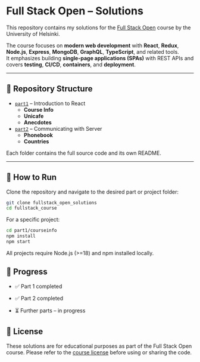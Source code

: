 # Full Stack Open – Solutions

This repository contains my solutions for the [Full Stack Open](https://fullstackopen.com/en/about) course by the University of Helsinki.

The course focuses on **modern web development** with **React**, **Redux**, **Node.js**, **Express**, **MongoDB**, **GraphQL**, **TypeScript**, and related tools.  
It emphasizes building **single-page applications (SPAs)** with REST APIs and covers **testing**, **CI/CD**, **containers**, and **deployment**.

---

## 📂 Repository Structure

- [`part1`](./part1) – Introduction to React  
  - **Course Info**
  - **Unicafe**
  - **Anecdotes**
- [`part2`](./part2) – Communicating with Server  
  - **Phonebook**
  - **Countries**

 Each folder contains the full source code and its own README.

---

## 🚀 How to Run

Clone the repository and navigate to the desired part or project folder:

```bash
git clone fullstack_open_solutions
cd fullstack_course
```
For a specific project:
```bash
cd part1/courseinfo
npm install
npm start
```
All projects require Node.js (>=18) and npm installed locally.

## 📝 Progress

- ✅ Part 1 completed

- ✅ Part 2 completed

- ⏳ Further parts – in progress

## 📜 License

These solutions are for educational purposes as part of the Full Stack Open course.
Please refer to the [course license](https://fullstackopen.com/en/about) before using or sharing the code.